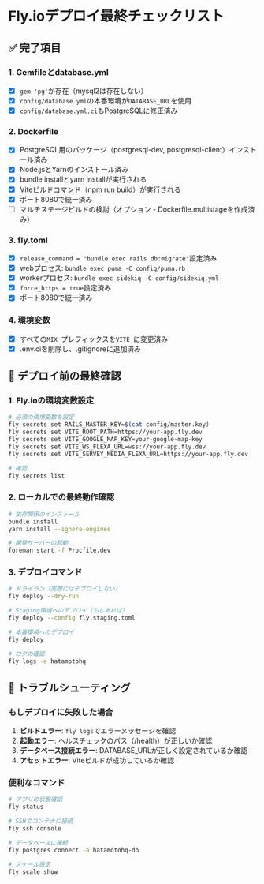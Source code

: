 # Fly.ioデプロイ最終チェックリスト

## ✅ 完了項目

### 1. Gemfileとdatabase.yml
- [x] `gem 'pg'`が存在（mysql2は存在しない）
- [x] `config/database.yml`の本番環境が`DATABASE_URL`を使用
- [x] `config/database.yml.ci`もPostgreSQLに修正済み

### 2. Dockerfile
- [x] PostgreSQL用のパッケージ（postgresql-dev, postgresql-client）インストール済み
- [x] Node.jsとYarnのインストール済み
- [x] bundle installとyarn installが実行される
- [x] Viteビルドコマンド（npm run build）が実行される
- [x] ポート8080で統一済み
- [ ] マルチステージビルドの検討（オプション - Dockerfile.multistageを作成済み）

### 3. fly.toml
- [x] `release_command = "bundle exec rails db:migrate"`設定済み
- [x] webプロセス: `bundle exec puma -C config/puma.rb`
- [x] workerプロセス: `bundle exec sidekiq -C config/sidekiq.yml`
- [x] `force_https = true`設定済み
- [x] ポート8080で統一済み

### 4. 環境変数
- [x] すべての`MIX_`プレフィックスを`VITE_`に変更済み
- [x] .env.ciを削除し、.gitignoreに追加済み

## 🚀 デプロイ前の最終確認

### 1. Fly.ioの環境変数設定
```bash
# 必須の環境変数を設定
fly secrets set RAILS_MASTER_KEY=$(cat config/master.key)
fly secrets set VITE_ROOT_PATH=https://your-app.fly.dev
fly secrets set VITE_GOOGLE_MAP_KEY=your-google-map-key
fly secrets set VITE_WS_FLEXA_URL=wss://your-app.fly.dev
fly secrets set VITE_SERVEY_MEDIA_FLEXA_URL=https://your-app.fly.dev

# 確認
fly secrets list
```

### 2. ローカルでの最終動作確認
```bash
# 依存関係のインストール
bundle install
yarn install --ignore-engines

# 開発サーバーの起動
foreman start -f Procfile.dev
```

### 3. デプロイコマンド
```bash
# ドライラン（実際にはデプロイしない）
fly deploy --dry-run

# Staging環境へのデプロイ（もしあれば）
fly deploy --config fly.staging.toml

# 本番環境へのデプロイ
fly deploy

# ログの確認
fly logs -a hatamotohq
```

## 📝 トラブルシューティング

### もしデプロイに失敗した場合

1. **ビルドエラー**: `fly logs`でエラーメッセージを確認
2. **起動エラー**: ヘルスチェックのパス（/health）が正しいか確認
3. **データベース接続エラー**: DATABASE_URLが正しく設定されているか確認
4. **アセットエラー**: Viteビルドが成功しているか確認

### 便利なコマンド
```bash
# アプリの状態確認
fly status

# SSHでコンテナに接続
fly ssh console

# データベースに接続
fly postgres connect -a hatamotohq-db

# スケール設定
fly scale show
```